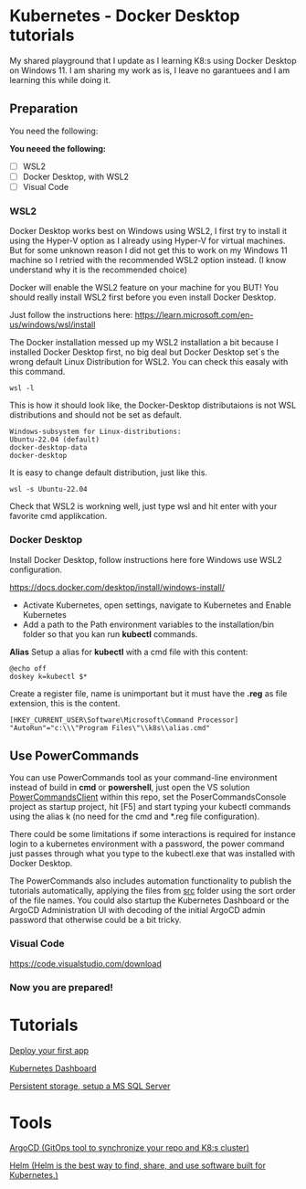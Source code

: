 # Kubernetes - Docker Desktop tutorials
My shared playground that I update as I learning K8:s using Docker Desktop on Windows 11.
I am sharing my work as is, I leave no garantuees and I am learning this while doing it.

## Preparation
You need the following:

**You neeed the following:**
- [ ] WSL2
- [ ] Docker Desktop, with WSL2
- [ ] Visual Code

### WSL2
Docker Desktop works best on Windows using WSL2, I first try to install it using the Hyper-V option as I already using Hyper-V for virtual machines. But for some unknown reason I did not get this to work on my Windows 11 machine so I retried with the recommended WSL2 option instead. (I know understand why it is the recommended choice)

Docker will enable the WSL2 feature on your machine for you BUT! You should really install WSL2 first before you even install Docker Desktop. 

Just follow the instructions here: https://learn.microsoft.com/en-us/windows/wsl/install

The Docker installation messed up my WSL2 installation a bit because I installed Docker Desktop first, no big deal but Docker Desktop set´s the wrong default Linux Distribution for WSL2.
You can check this easaly with this command.
```
wsl -l
```
This is how it should look like, the Docker-Desktop distributaions is not WSL distributions and should not be set as default.
```
Windows-subsystem for Linux-distributions:
Ubuntu-22.04 (default)
docker-desktop-data
docker-desktop
```
It is easy to change default distribution, just like this.
```
wsl -s Ubuntu-22.04
```
Check that WSL2 is workning well, just type wsl and hit enter with your favorite cmd applikcation.

### Docker Desktop
Install Docker Desktop, follow instructions here fore Windows use WSL2 configuration.

https://docs.docker.com/desktop/install/windows-install/

 - Activate Kubernetes, open settings, navigate to Kubernetes and Enable Kubernetes
 - Add a path to the Path environment variables to the installation/bin folder so that you kan run **kubectl** commands.
 

 **Alias**
 Setup a alias for **kubectl** with a cmd file with this content:
 ```
@echo off
doskey k=kubectl $*
```
Create a register file, name is unimportant but it must have the **.reg** as file extension, this is the content.
```
[HKEY_CURRENT_USER\Software\Microsoft\Command Processor]
"AutoRun"="c:\\\"Program Files\"\\k8s\\alias.cmd"
```
## Use PowerCommands 
You can use PowerCommands tool as your command-line environment instead of build in **cmd** or **powershell**, just open the VS solution [PowerCommandsClient](PowerCommandsClient) within this repo, set the PoserCommandsConsole project as startup project, hit [F5] and start typing your kubectl commands using the alias k (no need for the cmd and *.reg file configuration).

There could be some limitations if some interactions is required for instance login to a kubernetes environment with a password, the power command just passes through what you type to the kubectl.exe that was installed with Docker Desktop. 

The PowerCommands also includes automation functionality to publish the tutorials automatically, applying the files from [src](src/) folder using the sort order of the file names. You could also startup the Kubernetes Dashboard or the ArgoCD Administration UI with decoding of the initial ArgoCD admin password that otherwise could be a bit tricky.

### Visual Code
https://code.visualstudio.com/download

### Now you are prepared!

# Tutorials
[Deploy your first app](wiki/Deploy-Your-First-App.md)

[Kubernetes Dashboard](wiki/Deploy-Kubernetes-Dashboard.md)

[Persistent storage, setup a MS SQL Server](wiki/Percistent-Storage.md)

# Tools
[ArgoCD (GitOps tool to synchronize your repo and K8:s cluster)](wiki/ArgoCD.md)

[Helm (Helm is the best way to find, share, and use software built for Kubernetes.)](wiki/Helm.md)




